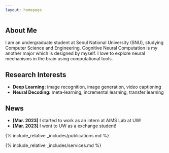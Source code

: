 ```yaml
---
layout: homepage
---
```


## About Me

I am an undergraduate student at Seoul National University (SNU), studying Computer Science and Engineering.
Cognitive Neural Computation is my another major which is designed by myself.
I love to explore neural mechanisms in the brain using computational tools.

## Research Interests

- **Deep Learning:** image recognition, image generation, video captioning
- **Neural Decoding:** meta-learning, incremental learning, transfer learning

## News

- **[Mar. 2023]** I started to work as an intern at AIMS Lab at UW!
- **[Mar. 2023]** I went to UW as a exchange student!

{% include_relative _includes/publications.md %}

{% include_relative _includes/services.md %}
